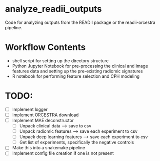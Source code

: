 # analyze_readii_outputs
Code for analyzing outputs from the READII package or the readii-orcestra pipeline.


# Workflow Contents
* shell script for setting up the directory structure
* Python Jupyter Notebook for pre-processing the clinical and image features data and setting up the pre-existing radiomic signatures
* R notebook for performing feature selection and CPH modeling


# TODO:

- [ ] Implement logger
- [ ] Implement ORCESTRA download
- [ ] Implement MAE deconstructor
    - [ ] Unpack clinical data --> save to csv
    - [ ] Unpack radiomic features --> save each experiment to csv
    - [ ] Unpack deep learning features --> save each experiment to csv
    - [ ] Get list of experiments, specifically the negative controls
- [ ] Make this into a snakemake pipeline
- [ ] Implement config file creation if one is not present